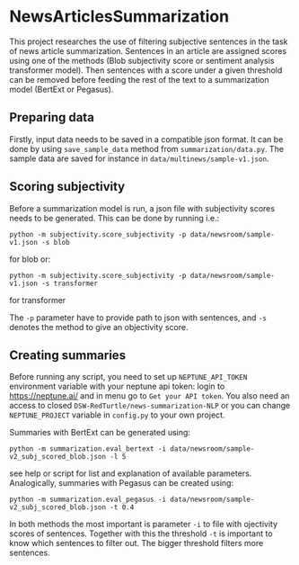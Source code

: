 # NewsArticlesSummarization

This project researches the use of filtering subjective sentences in the task of news article summarization. Sentences in an article are assigned scores using one of the methods (Blob subjectivity score or sentiment analysis transformer model). Then sentences with a score under a given threshold can be removed before feeding the rest of the text to a summarization model (BertExt or Pegasus).

## Preparing data

Firstly, input data needs to be saved in a compatible json format. 
It can be done by using `save_sample_data` method from `summarization/data.py`. 
The sample data are saved for instance in `data/multinews/sample-v1.json`.

## Scoring subjectivity

Before a summarization model is run, a json file with subjectivity scores needs to be generated. This can be done by running i.e.:

    python -m subjectivity.score_subjectivity -p data/newsroom/sample-v1.json -s blob
    
for blob or:

    python -m subjectivity.score_subjectivity -p data/newsroom/sample-v1.json -s transformer
    
for transformer

The `-p` parameter have to provide path to json with sentences, and `-s` denotes the method to give an objectivity score.

## Creating summaries

Before running any script, you need to set up `NEPTUNE_API_TOKEN` environment variable with your neptune api token: login to https://neptune.ai/ and in menu go to `Get your API token`. You also need an access to closed `DSW-RedTurtle/news-summarization-NLP` or you can change `NEPTUNE_PROJECT` variable in `config.py` to your own project.

Summaries with BertExt can be generated using:

    python -m summarization.eval_bertext -i data/newsroom/sample-v2_subj_scored_blob.json -l 5
    
see help or script for list and explanation of available parameters. 
Analogically, summaries with Pegasus can be created using:

    python -m summarization.eval_pegasus -i data/newsroom/sample-v2_subj_scored_blob.json -t 0.4
    
In both methods the most important is parameter `-i` to file with ojectivity scores of sentences. 
Together with this the threshold `-t` is important to know which sentences to filter out. 
The bigger threshold filters more sentences.
